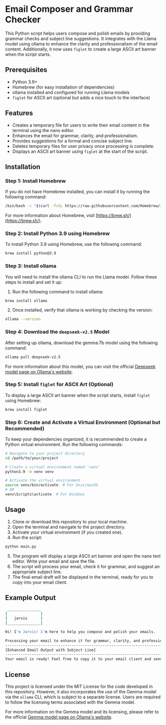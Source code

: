 
# Email Composer and Grammar Checker

This Python script helps users compose and polish emails by providing grammar checks and subject line suggestions. It integrates with the Llama model using ollama to enhance the clarity and professionalism of the email content. Additionally, it now uses `figlet` to create a large ASCII art banner when the script starts.

## Prerequisites

- Python 3.9+
- Homebrew (for easy installation of dependencies)
- ollama installed and configured for running Llama models
- `figlet` for ASCII art (optional but adds a nice touch to the interface)

## Features

- Creates a temporary file for users to write their email content in the terminal using the nano editor.
- Enhances the email for grammar, clarity, and professionalism.
- Provides suggestions for a formal and concise subject line.
- Deletes temporary files for user privacy once processing is complete.
- Displays an ASCII art banner using `figlet` at the start of the script.

## Installation

### Step 1: Install Homebrew

If you do not have Homebrew installed, you can install it by running the following command:

```bash
/bin/bash -c "$(curl -fsSL https://raw.githubusercontent.com/Homebrew/install/HEAD/install.sh)"
```

For more information about Homebrew, visit [https://brew.sh/](https://brew.sh/).

### Step 2: Install Python 3.9 using Homebrew

To install Python 3.9 using Homebrew, use the following command:

```bash
brew install python@3.9
```

### Step 3: Install ollama

You will need to install the ollama CLI to run the Llama model. Follow these steps to install and set it up:

1. Run the following command to install ollama:

```bash
brew install ollama
```

2. Once installed, verify that ollama is working by checking the version:

```bash
ollama --version
```

### Step 4: Download the `deepseek-v2.5` Model

After setting up ollama, download the gemma:7b model using the following command:

```bash
ollama pull deepseek-v2.5
```

For more information about this model, you can visit the official [Deepseek model page on Ollama's website](https://ollama.com/library/deepseek-v2.5).

### Step 5: Install `figlet` for ASCII Art (Optional)

To display a large ASCII art banner when the script starts, install `figlet` using Homebrew:

```bash
brew install figlet
```

### Step 6: Create and Activate a Virtual Environment (Optional but Recommended)

To keep your dependencies organized, it is recommended to create a Python virtual environment. Run the following commands:

```bash
# Navigate to your project directory
cd /path/to/your/project

# Create a virtual environment named 'venv'
python3.9 -m venv venv

# Activate the virtual environment
source venv/bin/activate  # For Unix/macOS
# OR
venv\Scripts\activate  # For Windows
```

## Usage

1. Clone or download this repository to your local machine.
2. Open the terminal and navigate to the project directory.
3. Activate your virtual environment (if you created one).
4. Run the script:

```bash
python main.py
```

5. The program will display a large ASCII art banner and open the nano text editor. Write your email and save the file.
6. The script will process your email, check it for grammar, and suggest an appropriate subject line.
7. The final email draft will be displayed in the terminal, ready for you to copy into your email client.

## Example Output

```bash
 _______________
|               |
|   jarvis      |
|_______________|

Hi! I'm Jarvis! I'm here to help you compose and polish your emails.

Processing your email to enhance it for grammar, clarity, and professionalism...
---------------------------------------------------------------------------------------------
[Enhanced Email Output with Subject Line]
---------------------------------------------------------------------------------------------
Your email is ready! Feel free to copy it to your email client and send it.
```

## License

This project is licensed under the MIT License for the code developed in this repository. However, it also incorporates the use of the Gemma model via the `ollama` CLI, which is subject to a separate license. Users are required to follow the licensing terms associated with the Gemma model.

For more information on the Gemma model and its licensing, please refer to the official [Gemma model page on Ollama's website](https://ollama.com/library/gemma).
